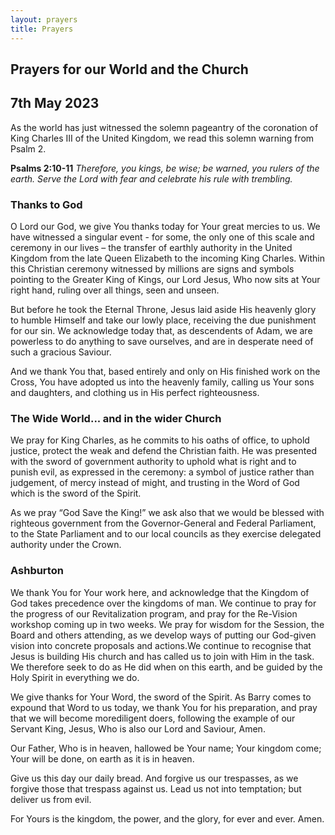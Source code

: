 ```yaml
---
layout: prayers
title: Prayers
---
```

## Prayers for our World and the Church

## 7th May 2023

As the world has just witnessed the solemn pageantry of the coronation of King Charles III of the United Kingdom, we read this solemn warning from Psalm 2.

__Psalms 2:10-11__ 
_Therefore, you kings, be wise; be warned, you rulers of the earth.
Serve the Lord with fear and celebrate his rule with trembling._

### Thanks to God
O Lord our God, we give You thanks today for Your great mercies to us. We have witnessed a singular event  - for some, the only one of this scale and ceremony in our lives – the transfer of earthly authority in the United Kingdom from the late Queen Elizabeth to the incoming King Charles. Within this Christian ceremony witnessed by millions are signs and symbols pointing to the Greater King of Kings, our Lord Jesus, Who now sits at Your right hand, ruling over all things, seen and unseen.

But before he took the Eternal Throne, Jesus laid aside His heavenly glory to humble Himself and take our lowly place, receiving the due punishment for our sin. We acknowledge today that, as descendents of Adam, we are powerless to do anything to save ourselves, and are in desperate need of such a gracious Saviour.

And we thank You that, based entirely and only on His finished work on the Cross, You have adopted us into the heavenly family, calling us Your sons and daughters, and clothing us in His perfect righteousness.

### The Wide World... and in the wider Church
We pray for King Charles, as he commits to his oaths of office, to uphold justice, protect the weak and defend the Christian faith. He was presented with the sword of government authority to uphold what is right and to punish evil, as expressed in the ceremony: a symbol of justice rather than judgement, of mercy instead of might, and trusting in the Word of God which is the sword of the Spirit.

As we pray “God Save the King!” we ask also that we would be blessed with righteous government from the Governor-General and Federal Parliament, to the State Parliament and to our local councils as they exercise delegated authority under the Crown.

### Ashburton
We thank You for Your work here, and acknowledge that the Kingdom of God takes precedence over the kingdoms of man. We continue to pray for the progress of our Revitalization program, and pray for the Re-Vision workshop coming up in two weeks. We pray for wisdom for the Session, the Board and others attending, as we develop ways of putting our God-given vision into concrete proposals and actions.We continue to recognise that Jesus is building His church and has called us to join with Him in the task. We therefore seek to do as He did when on this earth, and be guided by the Holy Spirit in everything we do.

We give thanks for Your Word, the sword of the Spirit. As Barry comes to expound that Word to us today, we thank You for his preparation, and pray that we will become morediligent doers, following the example of our Servant King, Jesus, Who is also our Lord and Saviour, Amen.



Our Father, Who is in heaven,
hallowed be Your name;
Your kingdom come;
Your will be done,
on earth as it is in heaven.

Give us this day our daily bread.
And forgive us our trespasses,
as we forgive those that trespass against us.
Lead us not into temptation;
but deliver us from evil.

For Yours is the kingdom,
the power, and the glory,
for ever and ever.
Amen.
